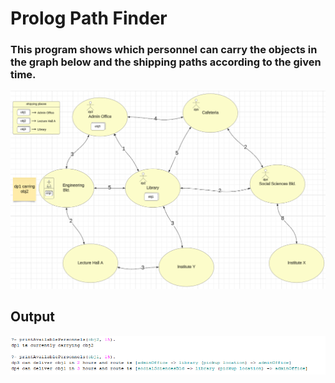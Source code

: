 # Prolog Path Finder

### This program shows which personnel can carry the objects in the graph below and the shipping paths according to the given time.
<img src="https://github.com/meteahmetyakar/Personnel-and-Path-Finder/blob/main/images/graph.png"/>

## Output
<img src="https://github.com/meteahmetyakar/Personnel-and-Path-Finder/blob/main/images/output.png"/>
